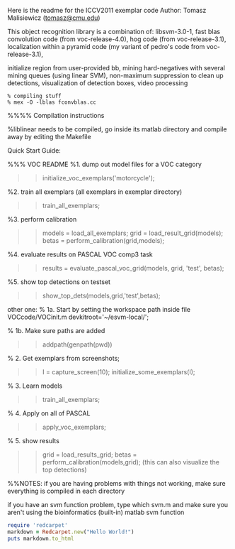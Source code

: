 Here is the readme for the ICCV2011 exemplar code 
Author: Tomasz Malisiewicz (tomasz@cmu.edu)

This object recognition library is a combination of:
libsvm-3.0-1,
fast blas convolution code (from voc-release-4.0), 
hog code (from voc-release-3.1), 
localization within a pyramid code (my variant of pedro's code from voc-release-3.1),

initialize region from user-provided bb,
mining hard-negatives with several mining queues (using linear SVM),
non-maximum suppression to clean up detections,
visualization of detection boxes,
video processing

    % compiling stuff
    % mex -O -lblas fconvblas.cc

%%%% Compilation instructions

%liblinear needs to be compiled, go inside its matlab directory and compile away by editing the Makefile

Quick Start Guide:

%%% VOC README
%1. dump out model files for a VOC category
>> initialize_voc_exemplars('motorcycle');

%2. train all exemplars (all exemplars in exemplar directory)
>> train_all_exemplars;

%3. perform calibration
>> models = load_all_exemplars;
>> grid = load_result_grid(models);
>> betas = perform_calibration(grid,models);

%4. evaluate results on PASCAL VOC comp3 task
>> results = evaluate_pascal_voc_grid(models, grid, 'test', betas);

%5. show top detections on testset
>> show_top_dets(models,grid,'test',betas);

other one: % 1a. Start by setting the workspace path inside file VOCcode/VOCinit.m
devkitroot='~/esvm-local/';

% 1b. Make sure paths are added
>> addpath(genpath(pwd))

% 2. Get exemplars from screenshots;
>> I = capture_screen(10);
>> initialize_some_exemplars(I);

% 3. Learn models
>> train_all_exemplars;

% 4. Apply on all of PASCAL
>> apply_voc_exemplars;

% 5. show results
>> grid = load_results_grid;
>> betas = perform_calibration(models,grid); (this can also visualize the top detections)


%%NOTES:
if you are having problems with things not working, make sure everything is compiled in each directory

if you have an svm function problem, type which svm.m and make sure you aren't using the bioinformatics (built-in) matlab svm function

```ruby
require 'redcarpet'
markdown = Redcarpet.new("Hello World!")
puts markdown.to_html
```